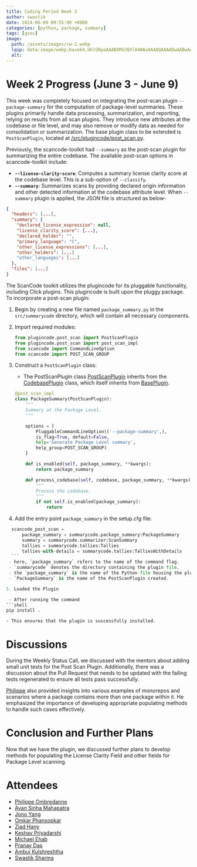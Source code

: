 ```yaml
---
title: Coding Period Week 2
author: swastik
date: 2024-06-09 09:55:00 +0800
categories: [python, package, summary]
tags: [gsoc]
image:
  path: /assets/images/cw-2.webp
  lqip: data:image/webp;base64,UklGRpoAAABXRUJQVlA4WAoAAAAQAAAADwAABwAAQUxQSDIAAAARL0AmbZurmr57yyIiqE8oiG0bejIYEQTgqiDA9vqnsUSI6H+oAERp2HZ65qP/VIAWAFZQOCBCAAAA8AEAnQEqEAAIAAVAfCWkAALp8sF8rgRgAP7o9FDvMCkMde9PK7euH5M1m6VWoDXf2FkP3BqV0ZYbO6NA/VFIAAAA
  alt:
---
```


# Week 2 Progress (June 3 - June 9)
This week was completely focused on integrating the post-scan plugin `--package-summary` for the computation of package-level summaries. These plugins primarily handle data processing, summarization, and reporting, relying on results from all scan plugins. They introduce new attributes at the codebase or file level, and may also remove or modify data as needed for consolidation or summarization. The base plugin class to be extended is `PostScanPlugin`, located at [/src/plugincode/post_scan.py](https://github.com/nexB/plugincode/src/plugincode/post_scan.py).

Previously, the scancode-toolkit had `--summary` as the post-scan plugin for summarizing the entire codebase. The available post-scan options in scancode-toolkit include:

- **`--license-clarity-score`**: Computes a summary license clarity score at the codebase level. This is a sub-option of `--classify`.
- **`--summary`**: Summarizes scans by providing declared origin information and other detected information at the codebase attribute level.
When `--summary` plugin is applied, the JSON file is structured as below-
```json
{
  "headers": [...],
  "summary": {
    "declared_license_expression": null,
    "license_clarity_score": {...},
    "declared_holder": "",
    "primary_language": "C",
    "other_license_expressions": [...],
    "other_holders": [...]
    "other_languages": [...]
  },
  "files": [...]
}
```

The ScanCode toolkit utilizes the plugincode for its pluggable functionality, including Click plugins. This plugincode is built upon the pluggy package. To incorporate a post-scan plugin:

1. Begin by creating a new file named `package_summary.py` in the `src/summarycode` directory, which will contain all necessary components.


2. Import required modules:

    ```python
    from plugincode.post_scan import PostScanPlugin
    from plugincode.post_scan import post_scan_impl
    from scancode import CommandLineOption
    from scancode import POST_SCAN_GROUP
    ```
3. Construct a `PostScanPlugin` class:

   - The PostScanPlugin class [PostScanPlugin](https://github.com/nexB/plugincode/blob/main/src/plugincode/post_scan.py) inherits from the [CodebasePlugin](https://github.com/nexB/plugincode/blob/main/src/plugincode/__init__.py) class, which itself inherits from [BasePlugin](https://github.com/nexB/plugincode/blob/main/src/plugincode/__init__.py).

    ```python
    @post_scan_impl
    class PackageSummary(PostScanPlugin):
        """
        Summary at the Package Level.
        """

        options = [
            PluggableCommandLineOption(('--package-summary',),
            is_flag=True, default=False,
            help='Generate Package Level summary',
            help_group=POST_SCAN_GROUP)
        ]

        def is_enabled(self, package_summary, **kwargs):
            return package_summary

        def process_codebase(self, codebase, package_summary, **kwargs):
            """
            Process the codebase.
            """
            if not self.is_enabled(package_summary):
                return
    ```

4. Add the entry point `package_summary` in the setup.cfg file:
  ```python
    scancode_post_scan =
        package_summary = summarycode.package_summary:PackageSummary
        summary = summarycode.summarizer:ScanSummary
        tallies = summarycode.tallies:Tallies
        tallies-with-details = summarycode.tallies:TalliesWithDetails
    ```
   - here, `package_summary` refers to the name of the command flag.
   - `summarycode` denotes the directory containing the plugin file.
   - the `package_summary` is the name of the Python file housing the plugin.
   - `PackageSummary` is the name of the PostScanPlugin created.  

5. Loaded the Plugin

   - After running the command
  ```shell
  pip install .
  ```
    - This ensures that the plugin is successfully installed.
    
# Discussions
During the Weekly Status Call, we discussed with the mentors about adding small unit tests for the Post Scan Plugin. Additionally, there was a discussion about the Pull Request that needs to be updated with the failing tests regenerated to ensure all tests pass successfully.

[Philippe](https://github.com/pombredanne) also provided insights into various examples of monorepos and scenarios where a package contains more than one package within it. He emphasized the importance of developing appropriate populating methods to handle such cases effectively.

# Conclusion and Further Plans
Now that we have the plugin, we discussed further plans to develop methods for populating the License Clarity Field and other fields for Package Level scanning.
# Attendees

- [Philippe Ombredanne](https://github.com/pombredanne)
- [Ayan Sinha Mahapatra](https://github.com/AyanSinhaMahapatra)
- [Jono Yang](https://github.com/JonoYang)
- [Omkar Phansopkar](https://github.com/OmkarPh)
- [Ziad Hany](https://github.com/ziadhany)
- [Keshav Priyadarshi](https://github.com/keshav-space)
- [Michael Ehab](https://github.com/michaelehab)
- [Pranay Das](https://github.com/404-geek)
- [Ambuj Kulshreshtha](https://github.com/ambuj-1211)
- [Swastik Sharma](https://github.com/swastkk)



